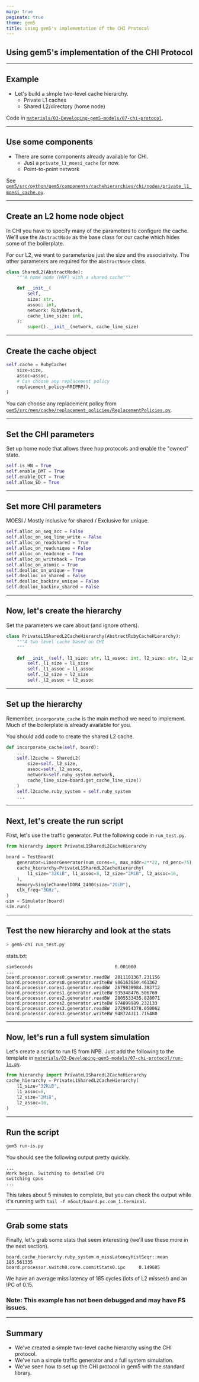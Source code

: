 ```yaml
---
marp: true
paginate: true
theme: gem5
title: Using gem5's implementation of the CHI Protocol
---
```


<!-- _class: title -->

## Using gem5's implementation of the CHI Protocol

---

## Example

- Let's build a simple two-level cache hierarchy.
  - Private L1 caches
  - Shared L2/directory (home node)
<!-- - Extend this to allow for multiple L2s (banked by address) -->
<!-- - Multiple memory controllers as well -->

Code in [`materials/03-Developing-gem5-models/07-chi-protocol`](../../materials/03-Developing-gem5-models/07-chi-protocol/).

---

## Use some components

- There are some components already available for CHI.
  - Just a `private_l1_moesi_cache` for now.
  - Point-to-point network

See [`gem5/src/python/gem5/components/cachehierarchies/chi/nodes/private_l1_moesi_cache.py`](../../gem5/src/python/gem5/components/cachehierarchies/chi/nodes/private_l1_moesi_cache.py).

---

## Create an L2 home node object

In CHI you have to specify many of the parameters to configure the cache.
We'll use the `AbstractNode` as the base class for our cache which hides some of the boilerplate.

For our L2, we want to parameterize just the size and the associativity. The other parameters are required for the `AbstractNode` class.

```python
class SharedL2(AbstractNode):
    """A home node (HNF) with a shared cache"""

    def __init__(
        self,
        size: str,
        assoc: int,
        network: RubyNetwork,
        cache_line_size: int,
    ):
        super().__init__(network, cache_line_size)
```

---

## Create the cache object

```python
self.cache = RubyCache(
    size=size,
    assoc=assoc,
    # Can choose any replacement policy
    replacement_policy=RRIPRP(),
)
```

You can choose any replacement policy from [`gem5/src/mem/cache/replacement_policies/ReplacementPolicies.py`](../../gem5/src/mem/cache/replacement_policies/ReplacementPolicies.py).

---

## Set the CHI parameters

Set up home node that allows three hop protocols and enable the "owned" state.

```python
self.is_HN = True
self.enable_DMT = True
self.enable_DCT = True
self.allow_SD = True
```

---

## Set more CHI parameters

MOESI / Mostly inclusive for shared / Exclusive for unique.

```python
self.alloc_on_seq_acc = False
self.alloc_on_seq_line_write = False
self.alloc_on_readshared = True
self.alloc_on_readunique = False
self.alloc_on_readonce = True
self.alloc_on_writeback = True
self.alloc_on_atomic = True
self.dealloc_on_unique = True
self.dealloc_on_shared = False
self.dealloc_backinv_unique = False
self.dealloc_backinv_shared = False
```

---

## Now, let's create the hierarchy

Set the parameters we care about (and ignore others).

```python
class PrivateL1SharedL2CacheHierarchy(AbstractRubyCacheHierarchy):
    """A two level cache based on CHI
    """

    def __init__(self, l1_size: str, l1_assoc: int, l2_size: str, l2_assoc: int):
        self._l1_size = l1_size
        self._l1_assoc = l1_assoc
        self._l2_size = l2_size
        self._l2_assoc = l2_assoc
```

---

## Set up the hierarchy

Remember, `incorporate_cache` is the main method we need to implement. Much of the boilerplate is already available for you.

You should add code to create the shared L2 cache.

```python
def incorporate_cache(self, board):
    ...
    self.l2cache = SharedL2(
        size=self._l2_size,
        assoc=self._l2_assoc,
        network=self.ruby_system.network,
        cache_line_size=board.get_cache_line_size()
    )
    self.l2cache.ruby_system = self.ruby_system
    ...
```

---

## Next, let's create the run script

First, let's use the traffic generator. Put the following code in `run_test.py`.

```python
from hierarchy import PrivateL1SharedL2CacheHierarchy

board = TestBoard(
    generator=LinearGenerator(num_cores=4, max_addr=2**22, rd_perc=75),
    cache_hierarchy=PrivateL1SharedL2CacheHierarchy(
        l1_size="32KiB", l1_assoc=8, l2_size="2MiB", l2_assoc=16,
    ),
    memory=SingleChannelDDR4_2400(size="2GiB"),
    clk_freq="3GHz",
)
sim = Simulator(board)
sim.run()
```

---

## Test the new hierarchy and look at the stats

```sh
> gem5-chi run_test.py
```

stats.txt:

```text
simSeconds                               0.001000
...
board.processor.cores0.generator.readBW  2811101367.231156
board.processor.cores0.generator.writeBW 986163850.461362
board.processor.cores1.generator.readBW  2679838984.383712
board.processor.cores1.generator.writeBW 935348476.506769
board.processor.cores2.generator.readBW  2805533435.828071
board.processor.cores2.generator.writeBW 974899989.232133
board.processor.cores3.generator.readBW  2729054378.050062
board.processor.cores3.generator.writeBW 948724311.716480
```

---

## Now, let's run a full system simulation

Let's create a script to run IS from NPB.
Just add the following to the template in [`materials/03-Developing-gem5-models/07-chi-protocol/run-is.py`](../../materials/03-Developing-gem5-models/07-chi-protocol/run-is.py/).

```python
from hierarchy import PrivateL1SharedL2CacheHierarchy
cache_hierarchy = PrivateL1SharedL2CacheHierarchy(
    l1_size="32KiB",
    l1_assoc=8,
    l2_size="2MiB",
    l2_assoc=16,
)
```

---

## Run the script

```sh
gem5 run-is.py
```

You should see the following output pretty quickly.

```text
...
Work begin. Switching to detailed CPU
switching cpus
...
```

This takes about 5 minutes to complete, but you can check the output while it's running with
`tail -f m5out/board.pc.com_1.terminal`.

---

## Grab some stats

Finally, let's grab some stats that seem interesting (we'll use these more in the next section).

```text
board.cache_hierarchy.ruby_system.m_missLatencyHistSeqr::mean   185.561335
board.processor.switch0.core.commitStats0.ipc     0.149605
```

We have an average miss latency of 185 cycles (lots of L2 misses!) and an IPC of 0.15.

### Note: This example has not been debugged and may have FS issues.

---

## Summary

- We've created a simple two-level cache hierarchy using the CHI protocol.
- We've run a simple traffic generator and a full system simulation.
- We've seen how to set up the CHI protocol in gem5 with the standard library.
